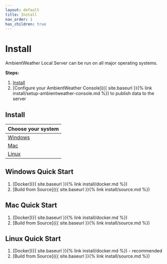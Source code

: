 ```yaml
---
layout: default
title: Install
nav_order: 1
has_children: true
---
```


# Install

AmbientWeather Local Server can be run on all major operating systems.

**Steps:**

1. [Install](#install)
1. [Configure your AmbientWeather Console]({{ site.baseurl }}{% link install/setup-ambientweather-console.md %}) to publish data to the server

## Install

| Choose your system |
|:-------------------|
| [Windows](#windows-quick-start) |
| [Mac](#mac-quick-start) |
| [Linux](#linux-quick-start) |

## Windows Quick Start

1. [Docker]({{ site.baseurl }}{% link install/docker.md %})
1. [Build from Source]({{ site.baseurl }}{% link install/source.md %})

## Mac Quick Start

1. [Docker]({{ site.baseurl }}{% link install/docker.md %})
1. [Build from Source]({{ site.baseurl }}{% link install/source.md %})

## Linux Quick Start

1. [Docker]({{ site.baseurl }}{% link install/docker.md %}) - recommended
1. [Build from Source]({{ site.baseurl }}{% link install/source.md %})
